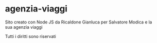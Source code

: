 # agenzia-viaggi

Sito creato con Node JS da Ricaldone Gianluca per Salvatore Modica e la sua agenzia viaggi

Tutti i diritti sono riservati